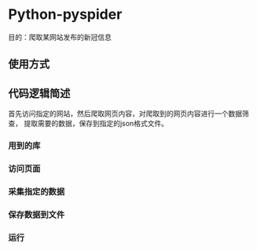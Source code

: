 # Python-pyspider
目的：爬取某网站发布的新冠信息

## 使用方式


## 代码逻辑简述
首先访问指定的网站，然后爬取网页内容，对爬取到的网页内容进行一个数据筛查，
提取需要的数据，保存到指定的json格式文件。

### 用到的库



### 访问页面



### 采集指定的数据

### 保存数据到文件

### 运行
